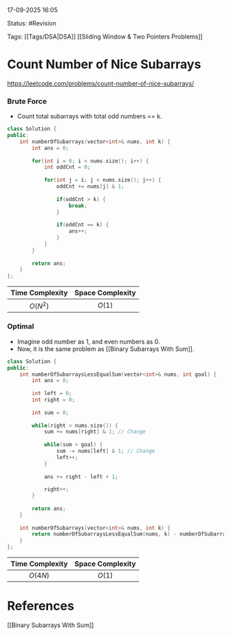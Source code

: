17-09-2025  16:05

Status: #Revision 

Tags: [[Tags/DSA|DSA]] [[Sliding Window & Two Pointers Problems]]

# Count Number of Nice Subarrays

https://leetcode.com/problems/count-number-of-nice-subarrays/

### Brute Force

- Count total subarrays with total odd numbers == k.

```cpp
class Solution {
public:
    int numberOfSubarrays(vector<int>& nums, int k) {
        int ans = 0;
        
        for(int i = 0; i < nums.size(); i++) {
            int oddCnt = 0;
            
            for(int j = i; j < nums.size(); j++) {
                oddCnt += nums[j] & 1;
                
                if(oddCnt > k) {
                    break;
                }
                
                if(oddCnt == k) {
                    ans++;
                }
            }
        }
        
        return ans;
    }
};
```

| **Time Complexity** | **Space Complexity** |
| :-----------------: | :------------------: |
|      $O(N^2)$       |        $O(1)$        |


### Optimal

- Imagine odd number as 1, and even numbers as 0.
- Now, it is the same problem as [[Binary Subarrays With Sum]].

```cpp
class Solution {
public:
    int numberOfSubarraysLessEqualSum(vector<int>& nums, int goal) {
        int ans = 0;
        
        int left = 0;
        int right = 0;
        
        int sum = 0;
        
        while(right < nums.size()) {
            sum += nums[right] & 1; // Change
            
            while(sum > goal) {
                sum -= nums[left] & 1; // Change
                left++;
            }
            
            ans += right - left + 1;
            
            right++;
        }
        
        return ans;
    }
    
    int numberOfSubarrays(vector<int>& nums, int k) {
        return numberOfSubarraysLessEqualSum(nums, k) - numberOfSubarraysLessEqualSum(nums, k - 1);
    }
};
```

| **Time Complexity** | **Space Complexity** |
| :-----------------: | :------------------: |
|       $O(4N)$       |        $O(1)$        |





# References

[[Binary Subarrays With Sum]]